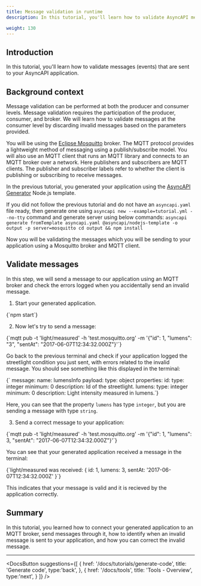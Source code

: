 ```yaml
---
title: Message validation in runtime
description: In this tutorial, you'll learn how to validate AsyncAPI messages (events).

weight: 130
---
```


## Introduction
In this tutorial, you'll learn how to validate messages (events) that are sent to your AsyncAPI application.

## Background context
Message validation can be performed at both the producer and consumer levels. Message validation requires the participation of the producer, consumer, and broker. We will learn how to validate messages at the consumer level by discarding invalid messages based on the parameters provided.

You will be using the [Eclipse Mosquitto](https://mosquitto.org/) broker. The MQTT protocol provides a lightweight method of messaging using a publish/subscribe model. You will also use an MQTT client that runs an MQTT library and connects to an MQTT broker over a network. Here publishers and subscribers are MQTT clients. The publisher and subscriber labels refer to whether the client is publishing or subscribing to receive messages.

In the previous tutorial, you generated your application using the [AsyncAPI Generator](https://github.com/asyncapi/generator) Node.js template.
<Remember>

If you did not follow the previous tutorial and do not have an `asyncapi.yaml` file ready, then generate one using `asyncapi new --example=tutorial.yml --no-tty` command and generate server using below commands:
    ```
    asyncapi generate fromTemplate asyncapi.yaml @asyncapi/nodejs-template -o output -p server=mosquitto
    cd output && npm install
    ```

</Remember>

Now you will be validating the messages which you will be sending to your application using a Mosquitto broker and MQTT client.

## Validate messages
In this step, we will send a message to our application using an MQTT broker and check the errors logged when you accidentally send an invalid message.

1. Start your generated application.

<CodeBlock language="bash">
{`npm start`}
</CodeBlock>

2. Now let's try to send a message:

<CodeBlock language="bash">
  {`mqtt pub -t 'light/measured' -h 'test.mosquitto.org' -m '{"id": 1, "lumens": "3", "sentAt": "2017-06-07T12:34:32.000Z"}'`}
  </CodeBlock>
  
 Go back to the previous terminal and check if your application logged the streetlight condition you just sent, with errors related to the invalid message. You should see something like this displayed in the terminal:
 
 <CodeBlock language="yaml" highlightedLines={[10,11]}>
  {`  message:
        name: lumensInfo
        payload:
          type: object
          properties:
            id:
              type: integer
              minimum: 0
              description: Id of the streetlight.
            lumens:
              type: integer
              minimum: 0
              description: Light intensity measured in lumens.`}
  </CodeBlock>
  
Here, you can see that the property `lumens` has type `integer`, but you are sending a message with type `string`.

3. Send a correct message to your application:

<CodeBlock language="bash">
  {`mqtt pub -t 'light/measured' -h 'test.mosquitto.org' -m '{"id": 1, "lumens": 3, "sentAt": "2017-06-07T12:34:32.000Z"}'`}
  </CodeBlock>

You can see that your generated application received a message in the terminal:

<CodeBlock language="bash">
  {`light/measured was received:
{ id: 1, lumens: 3, sentAt: '2017-06-07T12:34:32.000Z' }`}
  </CodeBlock>

This indicates that your message is valid and it is recieved by the application correctly.

## Summary
In this tutorial, you learned how to connect your generated application to an MQTT broker, send messages through it, how to identify when an invalid message is sent to your application, and how you can correct the invalid message. 

---

<DocsButton
  suggestions={[
    {
      href: '/docs/tutorials/generate-code',
      title: 'Generate code',
      type:'back',
    },
    {
      href: '/docs/tools',
      title: 'Tools - Overview',
      type:'next',
    }
  ]}
/>
